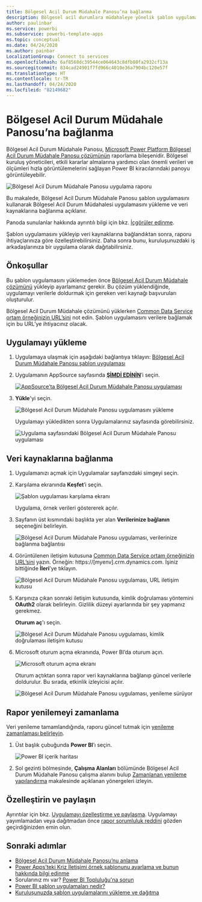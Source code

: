 ```yaml
---
title: Bölgesel Acil Durum Müdahale Panosu’na bağlanma
description: Bölgesel acil durumlara müdahaleye yönelik şablon uygulaması için COVID-19 Karar Desteği Panosu’nu edinme ve yükleme, verilere bağlanma
author: paulinbar
ms.service: powerbi
ms.subservice: powerbi-template-apps
ms.topic: conceptual
ms.date: 04/24/2020
ms.author: painbar
LocalizationGroup: Connect to services
ms.openlocfilehash: 6af8568dc39544ce064643c8dfb80fa2932cf13a
ms.sourcegitcommit: 834cad24901f7fd966c4010e36a7904bc120e57f
ms.translationtype: HT
ms.contentlocale: tr-TR
ms.lasthandoff: 04/24/2020
ms.locfileid: "82149682"
---
```

# <a name="connect-to-the-regional-emergency-response-dashboard"></a>Bölgesel Acil Durum Müdahale Panosu’na bağlanma
Bölgesel Acil Durum Müdahale Panosu, [Microsoft Power Platform Bölgesel Acil Durum Müdahale Panosu çözümünün](https://docs.microsoft.com/powerapps/sample-apps/regional-emergency-response/overview) raporlama bileşenidir. Bölgesel kuruluş yöneticileri, etkili kararlar almalarına yardımcı olan önemli verileri ve ölçümleri hızla görüntülemelerini sağlayan Power BI kiracılarındaki panoyu görüntüleyebilir.

![Bölgesel Acil Durum Müdahale Panosu uygulama raporu](media/service-connect-to-regional-emergency-response/service-regional-emergency-response-app-report.png)

Bu makalede, Bölgesel Acil Durum Müdahale Panosu şablon uygulamasını kullanarak Bölgesel Acil Durum Müdahalesi uygulamasını yükleme ve veri kaynaklarına bağlanma açıklanır.

Panoda sunulanlar hakkında ayrıntılı bilgi için bkz. [İçgörüler edinme](https://docs.microsoft.com/powerapps/sample-apps/regional-emergency-response/portals-admin-reporting#get-insights).

Şablon uygulamasını yükleyip veri kaynaklarına bağlandıktan sonra, raporu ihtiyaçlarınıza göre özelleştirebilirsiniz. Daha sonra bunu, kuruluşunuzdaki iş arkadaşlarınıza bir uygulama olarak dağıtabilirsiniz.

## <a name="prerequisites"></a>Önkoşullar

Bu şablon uygulamasını yüklemeden önce [Bölgesel Acil Durum Müdahale çözümünü](https://docs.microsoft.com/powerapps/sample-apps/regional-emergency-response/deploy) yükleyip ayarlamanız gerekir. Bu çözüm yüklendiğinde, uygulamayı verilerle doldurmak için gereken veri kaynağı başvuruları oluşturulur.

Bölgesel Acil Durum Müdahale çözümünü yüklerken [Common Data Service ortam örneğinizin URL’sini](https://docs.microsoft.com/powerapps/sample-apps/regional-emergency-response/deploy#step-5-configure-and-publish-power-bi-dashboard) not edin. Şablon uygulamasını verilere bağlamak için bu URL’ye ihtiyacınız olacak.

## <a name="install-the-app"></a>Uygulamayı yükleme

1. Uygulamaya ulaşmak için aşağıdaki bağlantıya tıklayın: [Bölgesel Acil Durum Müdahale Panosu şablon uygulaması](https://appsource.microsoft.com/product/power-bi/powerapps_cxo.regional_response)

1. Uygulamanın AppSource sayfasında [**ŞİMDİ EDİNİN**](https://appsource.microsoft.com/product/power-bi/powerapps_cxo.regional_response)’i seçin.

    [![AppSource’ta Bölgesel Acil Durum Müdahale Panosu uygulaması](media/service-connect-to-regional-emergency-response/service-regional-emergency-response-app-appsource-get-it-now.png)](https://appsource.microsoft.com/product/power-bi/powerapps_cxo.regional_response)

1. **Yükle**'yi seçin. 

    ![Bölgesel Acil Durum Müdahale Panosu uygulamasını yükleme](media/service-connect-to-regional-emergency-response/service-regional-emergency-response-select-install.png)

    Uygulamayı yükledikten sonra Uygulamalarınız sayfasında görebilirsiniz.

   ![Uygulama sayfasındaki Bölgesel Acil Durum Müdahale Panosu uygulaması](media/service-connect-to-regional-emergency-response/service-regional-emergency-response-app-apps-page-icon.png)

## <a name="connect-to-data-sources"></a>Veri kaynaklarına bağlanma

1. Uygulamanızı açmak için Uygulamalar sayfanızdaki simgeyi seçin.

1. Karşılama ekranında **Keşfet**’i seçin.

   ![Şablon uygulaması karşılama ekranı](media/service-connect-to-regional-emergency-response/service-regional-emergency-response-app-splash-screen.png)

   Uygulama, örnek verileri göstererek açılır.

1. Sayfanın üst kısmındaki başlıkta yer alan **Verilerinize bağlanın** seçeneğini belirleyin.

   ![Bölgesel Acil Durum Müdahale Panosu uygulaması, verilerinize bağlanma bağlantısı](media/service-connect-to-regional-emergency-response/service-regional-emergency-response-app-connect-data.png)

1. Görüntülenen iletişim kutusuna [Common Data Service ortam örneğinizin URL’sini](https://docs.microsoft.com/powerapps/sample-apps/emergency-response/deploy-configure#publish-the-power-bi-dashboard) yazın. Örneğin: https://[myenv].crm.dynamics.com. İşiniz bittiğinde **İleri**’ye tıklayın.

   ![Bölgesel Acil Durum Müdahale Panosu uygulaması, URL iletişim kutusu](media/service-connect-to-regional-emergency-response/service-regional-emergency-response-app-url-dialog.png)

1. Karşınıza çıkan sonraki iletişim kutusunda, kimlik doğrulaması yöntemini **OAuth2** olarak belirleyin. Gizlilik düzeyi ayarlarında bir şey yapmanız gerekmez.

   **Oturum aç**'ı seçin.

   ![Bölgesel Acil Durum Müdahale Panosu uygulaması, kimlik doğrulaması iletişim kutusu](media/service-connect-to-regional-emergency-response/service-regional-emergency-response-app-authentication-dialog.png)

1. Microsoft oturum açma ekranında, Power BI’da oturum açın.

   ![Microsoft oturum açma ekranı](media/service-connect-to-regional-emergency-response/service-regional-emergency-response-app-microsoft-login.png)

   Oturum açtıktan sonra rapor veri kaynaklarına bağlanıp güncel verilerle doldurulur. Bu sırada, etkinlik izleyicisi açılır.

   ![Bölgesel Acil Durum Müdahale Panosu uygulaması, yenileme sürüyor](media/service-connect-to-regional-emergency-response/service-regional-emergency-response-app-refresh-monitor.png)

## <a name="schedule-report-refresh"></a>Rapor yenilemeyi zamanlama

Veri yenileme tamamlandığında, raporu güncel tutmak için [yenileme zamanlaması belirleyin](../refresh-scheduled-refresh.md).

1. Üst başlık çubuğunda **Power BI**’ı seçin.

   ![Power BI içerik haritası](media/service-connect-to-regional-emergency-response/service-regional-emergency-response-app-powerbi-breadcrumb.png)

1. Sol gezinti bölmesinde, **Çalışma Alanları** bölümünde Bölgesel Acil Durum Müdahale Panosu çalışma alanını bulup [Zamanlanan yenileme yapılandırma](../refresh-scheduled-refresh.md) makalesinde açıklanan yönergeleri izleyin.

## <a name="customize-and-share"></a>Özelleştirin ve paylaşın

Ayrıntılar için bkz. [Uygulamayı özelleştirme ve paylaşma](../service-template-apps-install-distribute.md#customize-and-share-the-app). Uygulamayı yayımlamadan veya dağıtmadan önce [rapor sorumluluk reddini](https://docs.microsoft.com/powerapps/sample-apps/regional-emergency-response/overview#disclaimer) gözden geçirdiğinizden emin olun.

## <a name="next-steps"></a>Sonraki adımlar
* [Bölgesel Acil Durum Müdahale Panosu’nu anlama](https://docs.microsoft.com/powerapps/sample-apps/regional-emergency-response/portals-admin-reporting#get-insights)
* [Power Apps’teki Kriz İletişimi örnek şablonunu ayarlama ve bunun hakkında bilgi edinme](https://docs.microsoft.com/powerapps/maker/canvas-apps/sample-crisis-communication-app)
* Sorularınız mı var? [Power BI Topluluğu'na sorun](https://community.powerbi.com/)
* [Power BI şablon uygulamaları nedir?](../service-template-apps-overview.md)
* [Kuruluşunuzda şablon uygulamalarını yükleme ve dağıtma](../service-template-apps-install-distribute.md)
